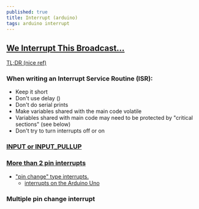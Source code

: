 ```yaml
---
published: true
title: Interrupt (arduino)
tags: arduino interrupt
---
```

## [We Interrupt This Broadcast...](https://www.allaboutcircuits.com/technical-articles/using-interrupts-on-arduino/)

[TL;DR (nice ref)](https://arduino.stackexchange.com/questions/30968/how-do-interrupts-work-on-the-arduino-uno-and-similar-boards/30969#30969)

### When writing an Interrupt Service Routine (ISR):
- Keep it short
- Don't use delay ()
- Don't do serial prints
- Make variables shared with the main code volatile
- Variables shared with main code may need to be protected by "critical sections" (see below)
- Don't try to turn interrupts off or on

### [INPUT or INPUT_PULLUP](https://forum.arduino.cc/index.php?topic=384675.0)

### [More than 2 pin interrupts](https://forum.arduino.cc/index.php?topic=13727.0)
- ["pin change" type interrupts.](https://arduino.stackexchange.com/questions/1784/how-many-interrupt-pins-can-an-uno-handle/12958#12958)
	- [interrupts on the Arduino Uno](http://gammon.com.au/interrupts)

### Multiple pin change interrupt


